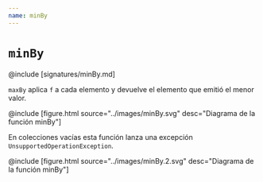 ```yaml
---
name: minBy
---
```


# `minBy`

@include [signatures/minBy.md]

`maxBy` aplica `f` a cada elemento y devuelve el elemento que emitió el menor valor.

@include [figure.html source="../images/minBy.svg" desc="Diagrama de la función minBy"]

En colecciones vacías esta función lanza una excepción `UnsupportedOperationException`.

@include [figure.html source="../images/minBy.2.svg" desc="Diagrama de la función minBy"]
